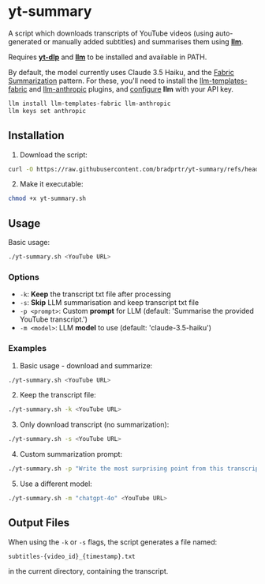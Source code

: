 # yt-summary

A script which downloads transcripts of YouTube videos (using auto-generated or manually added subtitles) and summarises them using [**llm**](https://github.com/simonw/llm).

Requires [**yt-dlp**](https://github.com/yt-dlp/yt-dlp) and [**llm**](https://github.com/simonw/llm) to be installed and available in PATH. 

By default, the model currently uses Claude 3.5 Haiku, and the [Fabric Summarization](https://github.com/danielmiessler/fabric/tree/main/patterns/summarize) pattern. For these, you'll need to install the [llm-templates-fabric](https://github.com/simonw/llm-templates-fabric) and [llm-anthropic](https://github.com/simonw/llm-anthropic) plugins, and [configure](https://llm.datasette.io/en/stable/setup.html) **llm** with your API key.

```bash
llm install llm-templates-fabric llm-anthropic
llm keys set anthropic
```

## Installation

1. Download the script:
```bash
curl -O https://raw.githubusercontent.com/bradprtr/yt-summary/refs/heads/main/yt-summary.sh
```

2. Make it executable:
```bash
chmod +x yt-summary.sh
```

## Usage

Basic usage:
```bash
./yt-summary.sh <YouTube URL>
```

### Options

- `-k`: **Keep** the transcript txt file after processing
- `-s`: **Skip** LLM summarisation and keep transcript txt file
- `-p <prompt>`: Custom **prompt** for LLM (default: 'Summarise the provided YouTube transcript.')
- `-m <model>`: LLM **model** to use (default: 'claude-3.5-haiku')

### Examples

1. Basic usage - download and summarize:
```bash
./yt-summary.sh <YouTube URL>
```

2. Keep the transcript file:
```bash
./yt-summary.sh -k <YouTube URL>
```

3. Only download transcript (no summarization):
```bash
./yt-summary.sh -s <YouTube URL>
```

4. Custom summarization prompt:
```bash
./yt-summary.sh -p "Write the most surprising point from this transcript as a haiku" <YouTube URL>
```

5. Use a different model:
```bash
./yt-summary.sh -m "chatgpt-4o" <YouTube URL>
```

## Output Files

When using the `-k` or `-s` flags, the script generates a file named:
```
subtitles-{video_id}_{timestamp}.txt
```
in the current directory, containing the transcript.